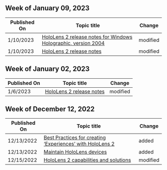 <!-- This file is generated automatically each week. Changes made to this file will be overwritten.-->



## Week of January 09, 2023


| Published On |Topic title | Change |
|------|------------|--------|
| 1/10/2023 | [HoloLens 2 release notes for Windows Holographic, version 2004](/hololens/hololens-release-notes-2004) | modified |
| 1/10/2023 | [HoloLens 2 release notes](/hololens/hololens-release-notes) | modified |


## Week of January 02, 2023


| Published On |Topic title | Change |
|------|------------|--------|
| 1/6/2023 | [HoloLens 2 release notes](/hololens/hololens-release-notes) | modified |


## Week of December 12, 2022


| Published On |Topic title | Change |
|------|------------|--------|
| 12/13/2022 | [Best Practices for creating ‘Experiences’ with HoloLens 2](/hololens/hololens-best-practices-experiences) | added |
| 12/13/2022 | [Maintain HoloLens devices](/hololens/hololens-maintaining-devices) | added |
| 12/15/2022 | [HoloLens 2 capabilities and solutions](/hololens/hololens-commercial-features) | modified |
